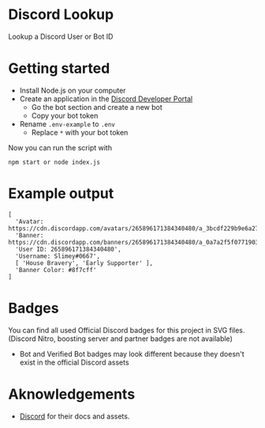 # Discord Lookup

Lookup a Discord User or Bot ID

# Getting started

- Install Node.js on your computer
- Create an application in the [Discord Developer Portal](https://discord.com/developers/applications)
  - Go the bot section and create a new bot
  - Copy your bot token 
- Rename `.env-example` to `.env`
  - Replace `*` with your bot token

Now you can run the script with

```
npm start or node index.js
```

# Example output

```
[
  'Avatar: https://cdn.discordapp.com/avatars/265896171384340480/a_3bcdf229b9e6a27deabc5a60e1dde3f2',
  'Banner: https://cdn.discordapp.com/banners/265896171384340480/a_0a7a2f5f0771903b97ac6f1971be6545',
  'User ID: 265896171384340480',
  'Username: Slimey#0667',
  [ 'House Bravery', 'Early Supporter' ],
  'Banner Color: #8f7cff'
]
```

# Badges

You can find all used Official Discord badges for this project in SVG files. (Discord Nitro, boosting server and partner badges are not available)
- Bot and Verified Bot badges may look different because they doesn't exist in the official Discord assets

# Aknowledgements

- [Discord](https://discord.com/developers/docs/resources/user#users-resource) for their docs and assets.
